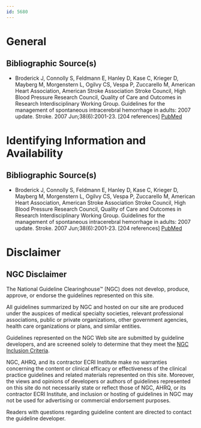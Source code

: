 ```yaml
---
id: 5680
---
```


# General

## Bibliographic Source(s)

- Broderick J, Connolly S, Feldmann E, Hanley D, Kase C, Krieger D, Mayberg M, Morgenstern L, Ogilvy CS, Vespa P, Zuccarello M, American Heart Association, American Stroke Association Stroke Council, High Blood Pressure Research Council, Quality of Care and Outcomes in Research Interdisciplinary Working Group. Guidelines for the management of spontaneous intracerebral hemorrhage in adults: 2007 update. Stroke. 2007 Jun;38(6):2001-23. [204 references] [ PubMed ](http://www.ncbi.nlm.nih.gov/entrez/query.fcgi?cmd=Retrieve&db=pubmed&dopt=Abstract&list_uids=17478736)

# Identifying Information and Availability

## Bibliographic Source(s)

- Broderick J, Connolly S, Feldmann E, Hanley D, Kase C, Krieger D, Mayberg M, Morgenstern L, Ogilvy CS, Vespa P, Zuccarello M, American Heart Association, American Stroke Association Stroke Council, High Blood Pressure Research Council, Quality of Care and Outcomes in Research Interdisciplinary Working Group. Guidelines for the management of spontaneous intracerebral hemorrhage in adults: 2007 update. Stroke. 2007 Jun;38(6):2001-23. [204 references] [ PubMed ](http://www.ncbi.nlm.nih.gov/entrez/query.fcgi?cmd=Retrieve&db=pubmed&dopt=Abstract&list_uids=17478736)

# Disclaimer

## NGC Disclaimer

The National Guideline Clearinghouse™ (NGC) does not develop, produce, approve, or endorse the guidelines represented on this site.

All guidelines summarized by NGC and hosted on our site are produced under the auspices of medical specialty societies, relevant professional associations, public or private organizations, other government agencies, health care organizations or plans, and similar entities.

Guidelines represented on the NGC Web site are submitted by guideline developers, and are screened solely to determine that they meet the [NGC Inclusion Criteria](/help-and-about/summaries/inclusion-criteria).

NGC, AHRQ, and its contractor ECRI Institute make no warranties concerning the content or clinical efficacy or effectiveness of the clinical practice guidelines and related materials represented on this site. Moreover, the views and opinions of developers or authors of guidelines represented on this site do not necessarily state or reflect those of NGC, AHRQ, or its contractor ECRI Institute, and inclusion or hosting of guidelines in NGC may not be used for advertising or commercial endorsement purposes.

Readers with questions regarding guideline content are directed to contact the guideline developer.

